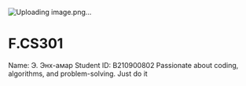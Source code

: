 ![Uploading image.png…]()



# F.CS301
 Name: Э. Энх-амар
Student ID: B210900802
Passionate about coding, algorithms, and problem-solving.
Just do it
